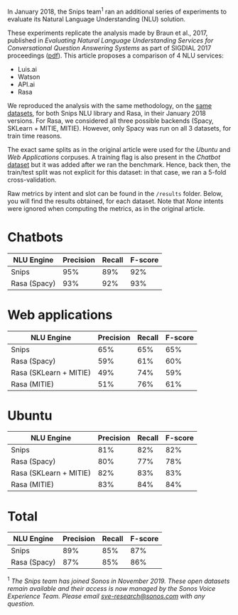 In January 2018, the Snips team<sup>1</sup> ran an additional series of experiments to  evaluate its Natural Language Understanding (NLU) solution.

These experiments replicate the analysis made by Braun et al., 2017, published in _Evaluating Natural Language Understanding Services for Conversational Question Answering Systems_ as part of SIGDIAL 2017 proceedings ([pdf](http://workshop.colips.org/wochat/@sigdial2017/documents/SIGDIAL22.pdf)). This article proposes a comparison of 4 NLU services:

- Luis.ai
- Watson
- API.ai
- Rasa

We reproduced the analysis with the same methodology, on the [same datasets](https://github.com/sebischair/NLU-Evaluation-Corpora), for both Snips NLU library and Rasa, in their January 2018 versions. For Rasa, we considered all three possible backends (Spacy, SKLearn + MITIE, MITIE). However, only Spacy was run on all 3 datasets, for train time reasons.

The exact same splits as in the original article were used for the _Ubuntu_ and _Web Applications_ corpuses. A training flag is also present in the _Chatbot_ [dataset](https://github.com/sebischair/NLU-Evaluation-Corpora) but it was added after we ran the benchmark. Hence, back then, the train/test split was not explicit for this dataset: in that case, we ran a 5-fold cross-validation.

Raw metrics by intent and slot can be found in the `/results` folder. Below, you will find the results obtained, for each dataset. Note that _None_ intents were ignored when computing the metrics, as in the original article.


Chatbots
========

| NLU Engine              | Precision | Recall | F-score |
| ----------------------- | --------- | ------ | ------- |
| Snips                   | 95%       | 89%    | 92%     |
| Rasa (Spacy)            | 93%       | 92%    | 93%     |

Web applications
================

| NLU Engine              | Precision | Recall | F-score |
| ----------------------- | --------- | ------ | ------- |
| Snips                   | 65%       | 65%    | 65%     |
| Rasa (Spacy)            | 59%       | 61%    | 60%     |
| Rasa (SKLearn + MITIE) | 49%       | 74%    | 59%     |
| Rasa (MITIE)           | 51%       | 76%    | 61%     |

Ubuntu
======

| NLU Engine              | Precision | Recall | F-score |
| ----------------------- | --------- | ------ | ------- |
| Snips                   | 81%       | 82%    | 82%     |
| Rasa (Spacy)            | 80%       | 77%    | 78%     |
| Rasa (SKLearn + MITIE) | 82%       | 83%    | 83%     |
| Rasa (MITIE)           | 83%       | 84%    | 84%     |

Total
======

| NLU Engine              | Precision | Recall | F-score |
| ----------------------- | --------- | ------ | ------- |
| Snips                   | 89%       | 85%    | 87%     |
| Rasa (Spacy)            | 87%       | 85%    | 86%     |


<sup>1</sup> *The Snips team has joined Sonos in November 2019. These open datasets remain available and their access is now managed by the Sonos Voice Experience Team. Please email sve-research@sonos.com with any question.*
